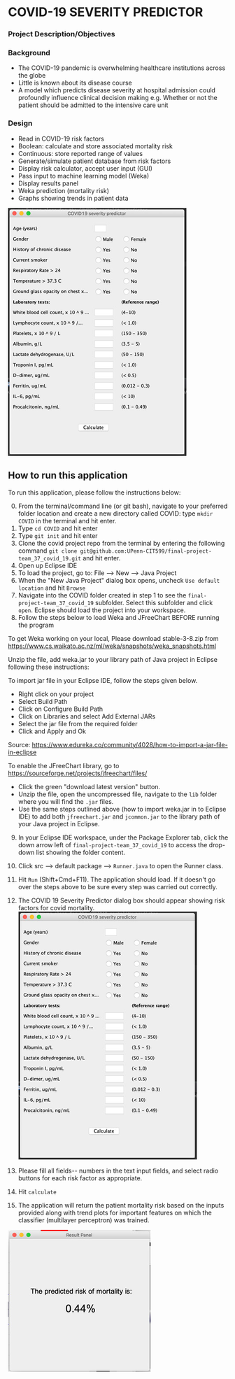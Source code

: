 # COVID-19 SEVERITY PREDICTOR

### Project Description/Objectives

### Background
- The COVID-19 pandemic is overwhelming healthcare institutions across the globe
- Little is known about its disease course
- A model which predicts disease severity at hospital admission could profoundly influence clinical decision making e.g. Whether or not the patient should be admitted to the intensive care unit 

### Design
- Read in COVID-19 risk factors
 - Boolean: calculate and store associated mortality risk
 - Continuous: store reported range of values
- Generate/simulate patient database from risk factors
- Display risk calculator, accept user input (GUI)
- Pass input to machine learning model (Weka)
- Display results panel
 - Weka prediction (mortality risk)
 - Graphs showing trends in patient data

![](images/app-user-input-screen-408x567.jpg)


## How to run this application

To run this application, please follow the instructions below:

0. From the terminal/command line (or git bash), navigate to your preferred folder location and create a new directory called COVID: type `mkdir COVID` in the terminal and hit enter.
1. Type `cd COVID` and hit enter
2. Type `git init` and hit enter
3. Clone the covid project repo from the terminal by entering the following command `git clone git@github.com:UPenn-CIT599/final-project-team_37_covid_19.git` and hit enter.
4. Open up Eclipse IDE
5. To load the project, go to: File --> New --> Java Project
6. When the "New Java Project" dialog box opens, uncheck `Use default location` and hit `Browse`
7. Navigate into the COVID folder created in step 1 to see the `final-project-team_37_covid_19` subfolder. Select this subfolder and click `open`. Eclipse should load the project into your workspace.
8. Follow the steps below to load Weka and JFreeChart BEFORE running the program

To get Weka working on your local, Please download stable-3-8.zip from https://www.cs.waikato.ac.nz/ml/weka/snapshots/weka_snapshots.html

Unzip the file, add weka.jar to your library path of Java project in Eclipse following these instructions:

To import jar file in your Eclipse IDE, follow the steps given below.
- Right click on your project
- Select Build Path
- Click on Configure Build Path
- Click on Libraries and select Add External JARs
- Select the jar file from the required folder
- Click and Apply and Ok

Source:
https://www.edureka.co/community/4028/how-to-import-a-jar-file-in-eclipse


To enable the JFreeChart library, go to https://sourceforge.net/projects/jfreechart/files/
- Click the green "download latest version" button.
- Unzip the file, open the uncompressed file, navigate to the `lib` folder where you will find the `.jar` files. 
- Use the same steps outlined above (how to import weka.jar in to Eclipse IDE) to add both `jfreechart.jar` and `jcommon.jar` to the library path of your Java project in Eclipse.

9. In your Eclipse IDE workspace, under the Package Explorer tab, click the down arrow left of `final-project-team_37_covid_19` to access the drop-down list showing the folder content.
10. Click src --> default package --> `Runner.java` to open the Runner class.
11. Hit `Run` (Shift+Cmd+F11). The application should load. If it doesn't go over the steps above to be sure every step was carried out correctly.

12. The COVID 19 Severity Predictor dialog box should appear showing risk factors for covid mortality.
![](images/app-user-input-screen-408x567.jpg)
13. Please fill all fields-- numbers in the text input fields, and select radio buttons for each risk factor as appropriate.
14. Hit `calculate`
15. The application will return the patient mortality risk based on the inputs provided along with trend plots for important features on which the classifier (multilayer perceptron) was trained.


![](images/app-result-screen-326x324.jpg)
